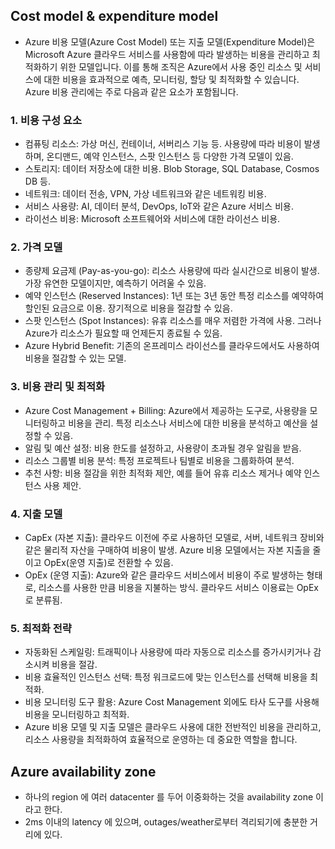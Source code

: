 ## Cost model & expenditure model
- Azure 비용 모델(Azure Cost Model) 또는 지출 모델(Expenditure Model)은 Microsoft Azure 클라우드 서비스를 사용함에 따라 발생하는 비용을 관리하고 최적화하기 위한 모델입니다. 이를 통해 조직은 Azure에서 사용 중인 리소스 및 서비스에 대한 비용을 효과적으로 예측, 모니터링, 할당 및 최적화할 수 있습니다. Azure 비용 관리에는 주로 다음과 같은 요소가 포함됩니다.

### 1. 비용 구성 요소
- 컴퓨팅 리소스: 가상 머신, 컨테이너, 서버리스 기능 등. 사용량에 따라 비용이 발생하며, 온디맨드, 예약 인스턴스, 스팟 인스턴스 등 다양한 가격 모델이 있음.
- 스토리지: 데이터 저장소에 대한 비용. Blob Storage, SQL Database, Cosmos DB 등.
- 네트워크: 데이터 전송, VPN, 가상 네트워크와 같은 네트워킹 비용.
- 서비스 사용량: AI, 데이터 분석, DevOps, IoT와 같은 Azure 서비스 비용.
- 라이선스 비용: Microsoft 소프트웨어와 서비스에 대한 라이선스 비용.
### 2. 가격 모델
- 종량제 요금제 (Pay-as-you-go): 리소스 사용량에 따라 실시간으로 비용이 발생. 가장 유연한 모델이지만, 예측하기 어려울 수 있음.
- 예약 인스턴스 (Reserved Instances): 1년 또는 3년 동안 특정 리소스를 예약하여 할인된 요금으로 이용. 장기적으로 비용을 절감할 수 있음.
- 스팟 인스턴스 (Spot Instances): 유휴 리소스를 매우 저렴한 가격에 사용. 그러나 Azure가 리소스가 필요할 때 언제든지 종료될 수 있음.
- Azure Hybrid Benefit: 기존의 온프레미스 라이선스를 클라우드에서도 사용하여 비용을 절감할 수 있는 모델.
### 3. 비용 관리 및 최적화
- Azure Cost Management + Billing: Azure에서 제공하는 도구로, 사용량을 모니터링하고 비용을 관리. 특정 리소스나 서비스에 대한 비용을 분석하고 예산을 설정할 수 있음.
- 알림 및 예산 설정: 비용 한도를 설정하고, 사용량이 초과될 경우 알림을 받음.
- 리소스 그룹별 비용 분석: 특정 프로젝트나 팀별로 비용을 그룹화하여 분석.
- 추천 사항: 비용 절감을 위한 최적화 제안, 예를 들어 유휴 리소스 제거나 예약 인스턴스 사용 제안.
### 4. 지출 모델
- CapEx (자본 지출): 클라우드 이전에 주로 사용하던 모델로, 서버, 네트워크 장비와 같은 물리적 자산을 구매하여 비용이 발생. Azure 비용 모델에서는 자본 지출을 줄이고 OpEx(운영 지출)로 전환할 수 있음.
- OpEx (운영 지출): Azure와 같은 클라우드 서비스에서 비용이 주로 발생하는 형태로, 리소스를 사용한 만큼 비용을 지불하는 방식. 클라우드 서비스 이용료는 OpEx로 분류됨.
### 5. 최적화 전략
- 자동화된 스케일링: 트래픽이나 사용량에 따라 자동으로 리소스를 증가시키거나 감소시켜 비용을 절감.
- 비용 효율적인 인스턴스 선택: 특정 워크로드에 맞는 인스턴스를 선택해 비용을 최적화.
- 비용 모니터링 도구 활용: Azure Cost Management 외에도 타사 도구를 사용해 비용을 모니터링하고 최적화.
- Azure 비용 모델 및 지출 모델은 클라우드 사용에 대한 전반적인 비용을 관리하고, 리소스 사용량을 최적화하여 효율적으로 운영하는 데 중요한 역할을 합니다.

## Azure availability zone
- 하나의 region 에 여러 datacenter 를 두어 이중화하는 것을 availability zone 이라고 한다.
- 2ms 이내의 latency 에 있으며, outages/weather로부터 격리되기에 충분한 거리에 있다.





